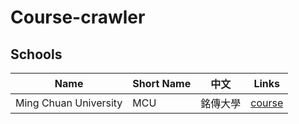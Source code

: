 Course-crawler
================


## Schools
| Name  | Short Name  | 中文 | Links
| ------------- | ------------- | ------------- | ------------- |
| Ming Chuan University  | MCU  | 銘傳大學 | [course](../../tree/mcu)
